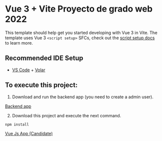 # Vue 3 + Vite Proyecto de grado web 2022

This template should help get you started developing with Vue 3 in Vite. The template uses Vue 3 `<script setup>` SFCs, check out the [script setup docs](https://v3.vuejs.org/api/sfc-script-setup.html#sfc-script-setup) to learn more.

## Recommended IDE Setup

- [VS Code](https://code.visualstudio.com/) + [Volar](https://marketplace.visualstudio.com/items?itemName=Vue.volar)

## To execute this project:

1. Download and run the backend app (you need to create a admin user).

[Backend app](https://github.com/Ernech/proyecto-grado-api)

2. Download this project and execute the next command.
```
npm install
```

[Vue Js App (Candidate)](https://github.com/Ernech/proyecto-grado-web-candidate)

